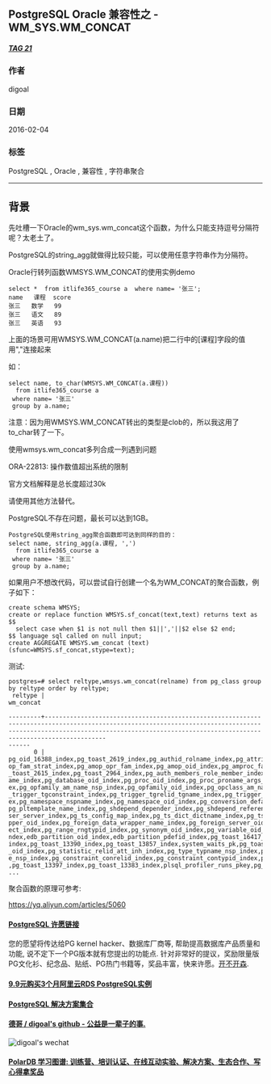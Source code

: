 ## PostgreSQL Oracle 兼容性之 - WM_SYS.WM_CONCAT  
##### [TAG 21](../class/21.md)
                                   
### 作者                                   
digoal                                    
                                      
### 日期                                    
2016-02-04                                                               
                                    
### 标签                                                                                                                                                    
PostgreSQL , Oracle , 兼容性 , 字符串聚合    
                                  
----                                    
                                  
## 背景                            
先吐槽一下Oracle的wm_sys.wm_concat这个函数，为什么只能支持逗号分隔符呢？太老土了。  
  
PostgreSQL的string_agg就做得比较只能，可以使用任意字符串作为分隔符。  
  
Oracle行转列函数WMSYS.WM_CONCAT的使用实例demo  
  
```  
select *  from itlife365_course a  where name= '张三';  
name   课程  score  
张三   数学   99  
张三   语文   89  
张三   英语   93  
```  
  
上面的场景可用WMSYS.WM_CONCAT(a.name)把二行中的[课程]字段的值用","连接起来  
  
如：  
  
```  
select name, to_char(WMSYS.WM_CONCAT(a.课程))  
  from itlife365_course a  
 where name= '张三'  
 group by a.name;  
```  
  
注意：因为用WMSYS.WM_CONCAT转出的类型是clob的，所以我这用了to_char转了一下。  
  
使用wmsys.wm_concat多列合成一列遇到问题  
  
ORA-22813: 操作数值超出系统的限制  
  
官方文档解释是总长度超过30k  
  
请使用其他方法替代。  
  
PostgreSQL不存在问题，最长可以达到1GB。  
  
```  
PostgreSQL使用string_agg聚合函数即可达到同样的目的：  
select name, string_agg(a.课程, ',')  
  from itlife365_course a  
 where name= '张三'  
 group by a.name;  
```  
  
如果用户不想改代码，可以尝试自行创建一个名为WM_CONCAT的聚合函数，例子如下：  
  
```  
create schema WMSYS;  
create or replace function WMSYS.sf_concat(text,text) returns text as $$  
  select case when $1 is not null then $1||','||$2 else $2 end;  
$$ language sql called on null input;  
create AGGREGATE WMSYS.wm_concat (text) (sfunc=WMSYS.sf_concat,stype=text);  
```  
  
测试:  
  
```  
postgres=# select reltype,wmsys.wm_concat(relname) from pg_class group by reltype order by reltype;  
 reltype |                                                                                                                                                                                                                                                                                                                                                                                             wm_concat                                                               
                                                                                     
---------+-----------------------------------------------------------------------------------------------------------------------------------------------------------------------------------------------------------------------------------  
------  
       0 | pg_oid_16388_index,pg_toast_2619_index,pg_authid_rolname_index,pg_attribute_relid_attnam_index,pg_attribute_relid_attnum_index,pg_toast_1255_index,ha_health_check_pkey,pg_toast_2606_index,pg_am_name_index,pg_am_oid_index,pg_am  
op_fam_strat_index,pg_amop_opr_fam_index,pg_amop_oid_index,pg_amproc_fam_proc_index,pg_amproc_oid_index,pg_aggregate_fnoid_index,pg_toast_2618_index,pg_toast_2620_index,pg_toast_2609_index,pg_cast_oid_index,pg_cast_source_target_index,pg  
_toast_2615_index,pg_toast_2964_index,pg_auth_members_role_member_index,pg_auth_members_member_role_index,pg_toast_2396_index,pg_toast_3596_index,pg_collation_oid_index,pg_collation_name_enc_nsp_index,pg_toast_2893_index,pg_database_datn  
ame_index,pg_database_oid_index,pg_proc_oid_index,pg_proc_proname_args_nsp_index,pg_inherits_parent_index,pg_inherits_relid_seqno_index,pg_index_indrelid_index,pg_index_indexrelid_index,pg_operator_oid_index,pg_operator_oprname_l_r_n_ind  
ex,pg_opfamily_am_name_nsp_index,pg_opfamily_oid_index,pg_opclass_am_name_nsp_index,pg_opclass_oid_index,pg_language_name_index,pg_language_oid_index,pg_largeobject_metadata_oid_index,pg_rewrite_oid_index,pg_rewrite_rel_rulename_index,pg  
_trigger_tgconstraint_index,pg_trigger_tgrelid_tgname_index,pg_trigger_oid_index,pg_event_trigger_evtname_index,pg_event_trigger_oid_index,pg_description_o_c_o_index,pg_enum_oid_index,pg_enum_typid_label_index,pg_enum_typid_sortorder_ind  
ex,pg_namespace_nspname_index,pg_namespace_oid_index,pg_conversion_default_index,pg_conversion_name_nsp_index,pg_conversion_oid_index,pg_depend_depender_index,pg_depend_reference_index,pg_tablespace_oid_index,pg_tablespace_spcname_index,  
pg_pltemplate_name_index,pg_shdepend_depender_index,pg_shdepend_reference_index,pg_shdescription_o_c_index,pg_ts_config_cfgname_index,pg_ts_config_oid_index,pg_oid_16417_index,pg_type_oid_index,pg_user_mapping_oid_index,pg_user_mapping_u  
ser_server_index,pg_ts_config_map_index,pg_ts_dict_dictname_index,pg_ts_parser_prsname_index,pg_ts_parser_oid_index,pg_ts_template_tmplname_index,pg_ts_template_oid_index,pg_extension_oid_index,pg_extension_name_index,pg_foreign_data_wra  
pper_oid_index,pg_foreign_data_wrapper_name_index,pg_foreign_server_oid_index,pg_foreign_server_name_index,pg_foreign_table_relid_index,pg_default_acl_role_nsp_obj_index,pg_default_acl_oid_index,pg_seclabel_object_index,pg_shseclabel_obj  
ect_index,pg_range_rngtypid_index,pg_synonym_oid_index,pg_variable_oid_index,pg_variable_varname_pkg_index,edb_dir_oid_index,edb_dir_name_index,edb_policy_oid_index,edb_policy_object_name_index,edb_partdef_oid_index,edb_partdef_pdefrel_i  
ndex,edb_partition_oid_index,edb_partition_pdefid_index,pg_toast_16417_index,pg_oid_16431_index,pg_toast_16431_index,pg_toast_12506_index,pg_toast_12511_index,pg_toast_12516_index,pg_toast_12521_index,pg_toast_12526_index,pg_toast_12531_  
index,pg_toast_13390_index,pg_toast_13857_index,system_waits_pk,pg_toast_13864_index,session_waits_pk,pg_toast_13871_index,session_waits_hist_pk,edb$stat_idx_pk,edb$stat_tab_pk,edb$stat_db_pk,edb$statio_idx_pk,edb$statio_tab_pk,pg_authid  
_oid_index,pg_statistic_relid_att_inh_index,pg_type_typname_nsp_index,pg_largeobject_loid_pn_index,pg_class_oid_index,pg_class_relname_nsp_index,pg_toast_2604_index,pg_attrdef_adrelid_adnum_index,pg_attrdef_oid_index,pg_constraint_connam  
e_nsp_index,pg_constraint_conrelid_index,pg_constraint_contypid_index,pg_constraint_oid_index,pg_db_role_setting_databaseid_rol_index,pg_ts_dict_oid_index,pg_synonym_synname_nspoid_index,pg_toast_12501_index,edb_partition_partrelid_index  
,pg_toast_13397_index,pg_toast_13383_index,plsql_profiler_runs_pkey,pg_toast_13850_index,snap_pk  
...  
```  
  
聚合函数的原理可参考:  
  
https://yq.aliyun.com/articles/5060  
      
                                                                                                
                                                     
  
  
  
  
  
  
  
  
  
  
  
  
  
  
  
  
  
  
  
  
  
  
  
  
  
  
  
  
  
  
  
  
  
  
  
  
  
  
  
  
  
  
  
  
  
  
  
  
  
  
  
  
  
  
  
  
  
  
  
  
  
  
  
  
  
  
  
  
  
  
  
  
  
#### [PostgreSQL 许愿链接](https://github.com/digoal/blog/issues/76 "269ac3d1c492e938c0191101c7238216")
您的愿望将传达给PG kernel hacker、数据库厂商等, 帮助提高数据库产品质量和功能, 说不定下一个PG版本就有您提出的功能点. 针对非常好的提议，奖励限量版PG文化衫、纪念品、贴纸、PG热门书籍等，奖品丰富，快来许愿。[开不开森](https://github.com/digoal/blog/issues/76 "269ac3d1c492e938c0191101c7238216").  
  
  
#### [9.9元购买3个月阿里云RDS PostgreSQL实例](https://www.aliyun.com/database/postgresqlactivity "57258f76c37864c6e6d23383d05714ea")
  
  
#### [PostgreSQL 解决方案集合](https://yq.aliyun.com/topic/118 "40cff096e9ed7122c512b35d8561d9c8")
  
  
#### [德哥 / digoal's github - 公益是一辈子的事.](https://github.com/digoal/blog/blob/master/README.md "22709685feb7cab07d30f30387f0a9ae")
  
  
![digoal's wechat](../pic/digoal_weixin.jpg "f7ad92eeba24523fd47a6e1a0e691b59")
  
  
#### [PolarDB 学习图谱: 训练营、培训认证、在线互动实验、解决方案、生态合作、写心得拿奖品](https://www.aliyun.com/database/openpolardb/activity "8642f60e04ed0c814bf9cb9677976bd4")
  
